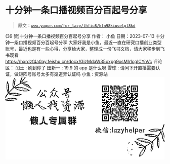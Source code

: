 # 十分钟一条口播视频百分百起号分享

> 原文：[`www.yuque.com/for_lazy/thfiu8/kfn98kiuselgl8kd`](https://www.yuque.com/for_lazy/thfiu8/kfn98kiuselgl8kd)

<ne-h2 id="d6588556" data-lake-id="d6588556"><ne-heading-ext><ne-heading-anchor></ne-heading-anchor><ne-heading-fold></ne-heading-fold></ne-heading-ext><ne-heading-content><ne-text id="u82b99b53">(39 赞)十分钟一条口播视频百分百起号分享</ne-text></ne-heading-content></ne-h2> <ne-p id="u524fe943" data-lake-id="u524fe943"><ne-text id="u58779d94">作者： 小鱼</ne-text></ne-p> <ne-p id="u2529d12d" data-lake-id="u2529d12d"><ne-text id="u2f246cbf">日期：2023-07-13</ne-text></ne-p> <ne-p id="u3fff4cc7" data-lake-id="u3fff4cc7"><ne-text id="uaec951f6">十分钟一条口播视频百分百起号分享</ne-text></ne-p> <ne-p id="u8b328935" data-lake-id="u8b328935"><ne-text id="uce5868a5">大家好我是小鱼，最近一直在研究口播创业类型账号，最近也是有一些心得，分享给大家，整理成一份飞书文档，请大家移步到飞书观看</ne-text> [<ne-text id="u4ed14942">https://hxrdzf4a0ay.feishu.cn/docx/GizMdaW35oxpg9xsMh1cgICYnVc</ne-text>](https://hxrdzf4a0ay.feishu.cn/docx/GizMdaW35oxpg9xsMh1cgICYnVc)</ne-p> <ne-hole id="ud8bf9e67" data-lake-id="ud8bf9e67"><ne-card data-card-name="hr" data-card-type="block" id="Z3aiJ" data-event-boundary="card"><ne-p id="ud011da0c" data-lake-id="ud011da0c"><ne-text id="uc69445b8">评论区：</ne-text></ne-p> <ne-p id="u2a0ffb35" data-lake-id="u2a0ffb35"><ne-text id="u28e19432">闰土 : 刷到你了</ne-text> <ne-text id="ua16ebde1">田新一 : 19.9 的 app 是什么呀</ne-text> <ne-text id="u5ed3b216">雪球 : 请问下开直播需要认证，做矩阵号账号太多有渠道弄认证吗</ne-text> <ne-text id="ubdf2568c">小鱼 : 资源站</ne-text></ne-p> <ne-p id="u5262f12d" data-lake-id="u5262f12d"><ne-card data-card-name="image" data-card-type="inline" id="t4VDg" data-event-boundary="card">![](img/894d30a529e7c37bcd3392323c99941c.png)  <ne-hole id="udbb66f60" data-lake-id="udbb66f60"><ne-card data-card-name="hr" data-card-type="block" id="imMZb" data-event-boundary="card"></ne-card></ne-hole></ne-card></ne-p></ne-card></ne-hole>